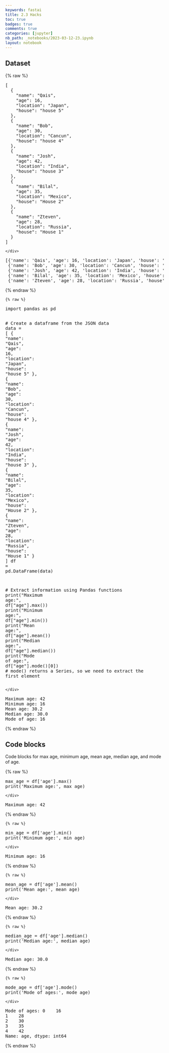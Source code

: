 ```yaml
---
keywords: fastai
title: 2.3 Hacks
toc: true 
badges: true
comments: true
categories: [jupyter]
nb_path: _notebooks/2023-03-12-23.ipynb
layout: notebook
---
```


<!--
#################################################
### THIS FILE WAS AUTOGENERATED! DO NOT EDIT! ###
#################################################
# file to edit: _notebooks/2023-03-12-23.ipynb
-->

<div class="container" id="notebook-container">
        
<div class="cell border-box-sizing text_cell rendered"><div class="inner_cell">
<div class="text_cell_render border-box-sizing rendered_html">
<h2 id="Dataset">Dataset<a class="anchor-link" href="#Dataset"> </a></h2>
</div>
</div>
</div>
    {% raw %}
    
<div class="cell border-box-sizing code_cell rendered">
<div class="input">

<div class="inner_cell">
    <div class="input_area">
<div class=" highlight hl-ipython3"><pre><span></span><span class="p">[</span>
  <span class="p">{</span>
    <span class="s2">&quot;name&quot;</span><span class="p">:</span> <span class="s2">&quot;Qais&quot;</span><span class="p">,</span>
    <span class="s2">&quot;age&quot;</span><span class="p">:</span> <span class="mi">16</span><span class="p">,</span>
    <span class="s2">&quot;location&quot;</span><span class="p">:</span> <span class="s2">&quot;Japan&quot;</span><span class="p">,</span>
    <span class="s2">&quot;house&quot;</span><span class="p">:</span> <span class="s2">&quot;house 5&quot;</span>
  <span class="p">},</span>
  <span class="p">{</span>
    <span class="s2">&quot;name&quot;</span><span class="p">:</span> <span class="s2">&quot;Bob&quot;</span><span class="p">,</span>
    <span class="s2">&quot;age&quot;</span><span class="p">:</span> <span class="mi">30</span><span class="p">,</span>
    <span class="s2">&quot;location&quot;</span><span class="p">:</span> <span class="s2">&quot;Cancun&quot;</span><span class="p">,</span>
    <span class="s2">&quot;house&quot;</span><span class="p">:</span> <span class="s2">&quot;house 4&quot;</span>
  <span class="p">},</span>
  <span class="p">{</span>
    <span class="s2">&quot;name&quot;</span><span class="p">:</span> <span class="s2">&quot;Josh&quot;</span><span class="p">,</span>
    <span class="s2">&quot;age&quot;</span><span class="p">:</span> <span class="mi">42</span><span class="p">,</span>
    <span class="s2">&quot;location&quot;</span><span class="p">:</span> <span class="s2">&quot;India&quot;</span><span class="p">,</span>
    <span class="s2">&quot;house&quot;</span><span class="p">:</span> <span class="s2">&quot;house 3&quot;</span>
  <span class="p">},</span>
  <span class="p">{</span>
    <span class="s2">&quot;name&quot;</span><span class="p">:</span> <span class="s2">&quot;Bilal&quot;</span><span class="p">,</span>
    <span class="s2">&quot;age&quot;</span><span class="p">:</span> <span class="mi">35</span><span class="p">,</span>
    <span class="s2">&quot;location&quot;</span><span class="p">:</span> <span class="s2">&quot;Mexico&quot;</span><span class="p">,</span>
    <span class="s2">&quot;house&quot;</span><span class="p">:</span> <span class="s2">&quot;House 2&quot;</span>
  <span class="p">},</span>
  <span class="p">{</span>
    <span class="s2">&quot;name&quot;</span><span class="p">:</span> <span class="s2">&quot;Zteven&quot;</span><span class="p">,</span>
    <span class="s2">&quot;age&quot;</span><span class="p">:</span> <span class="mi">28</span><span class="p">,</span>
    <span class="s2">&quot;location&quot;</span><span class="p">:</span> <span class="s2">&quot;Russia&quot;</span><span class="p">,</span>
    <span class="s2">&quot;house&quot;</span><span class="p">:</span> <span class="s2">&quot;House 1&quot;</span>
  <span class="p">}</span>
<span class="p">]</span>
</pre></div>

    </div>
</div>
</div>

<div class="output_wrapper">
<div class="output">

<div class="output_area">



<div class="output_text output_subarea output_execute_result">
<pre>[{&#39;name&#39;: &#39;Qais&#39;, &#39;age&#39;: 16, &#39;location&#39;: &#39;Japan&#39;, &#39;house&#39;: &#39;house 5&#39;},
 {&#39;name&#39;: &#39;Bob&#39;, &#39;age&#39;: 30, &#39;location&#39;: &#39;Cancun&#39;, &#39;house&#39;: &#39;house 4&#39;},
 {&#39;name&#39;: &#39;Josh&#39;, &#39;age&#39;: 42, &#39;location&#39;: &#39;India&#39;, &#39;house&#39;: &#39;house 3&#39;},
 {&#39;name&#39;: &#39;Bilal&#39;, &#39;age&#39;: 35, &#39;location&#39;: &#39;Mexico&#39;, &#39;house&#39;: &#39;House 2&#39;},
 {&#39;name&#39;: &#39;Zteven&#39;, &#39;age&#39;: 28, &#39;location&#39;: &#39;Russia&#39;, &#39;house&#39;: &#39;House 1&#39;}]</pre>
</div>

</div>

</div>
</div>

</div>
    {% endraw %}

    {% raw %}
    
<div class="cell border-box-sizing code_cell rendered">
<div class="input">

<div class="inner_cell">
    <div class="input_area">
<div class=" highlight hl-ipython3"><pre><span></span><span class="kn">import</span> <span class="nn">pandas</span> <span class="k">as</span> <span class="nn">pd</span>

<span class="c1"># Create a dataframe from the JSON data</span>
<span class="n">data</span> <span class="o">=</span> <span class="p">[</span>
  <span class="p">{</span>
    <span class="s2">&quot;name&quot;</span><span class="p">:</span> <span class="s2">&quot;Qais&quot;</span><span class="p">,</span>
    <span class="s2">&quot;age&quot;</span><span class="p">:</span> <span class="mi">16</span><span class="p">,</span>
    <span class="s2">&quot;location&quot;</span><span class="p">:</span> <span class="s2">&quot;Japan&quot;</span><span class="p">,</span>
    <span class="s2">&quot;house&quot;</span><span class="p">:</span> <span class="s2">&quot;house 5&quot;</span>
  <span class="p">},</span>
  <span class="p">{</span>
    <span class="s2">&quot;name&quot;</span><span class="p">:</span> <span class="s2">&quot;Bob&quot;</span><span class="p">,</span>
    <span class="s2">&quot;age&quot;</span><span class="p">:</span> <span class="mi">30</span><span class="p">,</span>
    <span class="s2">&quot;location&quot;</span><span class="p">:</span> <span class="s2">&quot;Cancun&quot;</span><span class="p">,</span>
    <span class="s2">&quot;house&quot;</span><span class="p">:</span> <span class="s2">&quot;house 4&quot;</span>
  <span class="p">},</span>
  <span class="p">{</span>
    <span class="s2">&quot;name&quot;</span><span class="p">:</span> <span class="s2">&quot;Josh&quot;</span><span class="p">,</span>
    <span class="s2">&quot;age&quot;</span><span class="p">:</span> <span class="mi">42</span><span class="p">,</span>
    <span class="s2">&quot;location&quot;</span><span class="p">:</span> <span class="s2">&quot;India&quot;</span><span class="p">,</span>
    <span class="s2">&quot;house&quot;</span><span class="p">:</span> <span class="s2">&quot;house 3&quot;</span>
  <span class="p">},</span>
  <span class="p">{</span>
    <span class="s2">&quot;name&quot;</span><span class="p">:</span> <span class="s2">&quot;Bilal&quot;</span><span class="p">,</span>
    <span class="s2">&quot;age&quot;</span><span class="p">:</span> <span class="mi">35</span><span class="p">,</span>
    <span class="s2">&quot;location&quot;</span><span class="p">:</span> <span class="s2">&quot;Mexico&quot;</span><span class="p">,</span>
    <span class="s2">&quot;house&quot;</span><span class="p">:</span> <span class="s2">&quot;House 2&quot;</span>
  <span class="p">},</span>
  <span class="p">{</span>
    <span class="s2">&quot;name&quot;</span><span class="p">:</span> <span class="s2">&quot;Zteven&quot;</span><span class="p">,</span>
    <span class="s2">&quot;age&quot;</span><span class="p">:</span> <span class="mi">28</span><span class="p">,</span>
    <span class="s2">&quot;location&quot;</span><span class="p">:</span> <span class="s2">&quot;Russia&quot;</span><span class="p">,</span>
    <span class="s2">&quot;house&quot;</span><span class="p">:</span> <span class="s2">&quot;House 1&quot;</span>
  <span class="p">}</span>
<span class="p">]</span>
<span class="n">df</span> <span class="o">=</span> <span class="n">pd</span><span class="o">.</span><span class="n">DataFrame</span><span class="p">(</span><span class="n">data</span><span class="p">)</span>

<span class="c1"># Extract information using Pandas functions</span>
<span class="nb">print</span><span class="p">(</span><span class="s2">&quot;Maximum age:&quot;</span><span class="p">,</span> <span class="n">df</span><span class="p">[</span><span class="s2">&quot;age&quot;</span><span class="p">]</span><span class="o">.</span><span class="n">max</span><span class="p">())</span>
<span class="nb">print</span><span class="p">(</span><span class="s2">&quot;Minimum age:&quot;</span><span class="p">,</span> <span class="n">df</span><span class="p">[</span><span class="s2">&quot;age&quot;</span><span class="p">]</span><span class="o">.</span><span class="n">min</span><span class="p">())</span>
<span class="nb">print</span><span class="p">(</span><span class="s2">&quot;Mean age:&quot;</span><span class="p">,</span> <span class="n">df</span><span class="p">[</span><span class="s2">&quot;age&quot;</span><span class="p">]</span><span class="o">.</span><span class="n">mean</span><span class="p">())</span>
<span class="nb">print</span><span class="p">(</span><span class="s2">&quot;Median age:&quot;</span><span class="p">,</span> <span class="n">df</span><span class="p">[</span><span class="s2">&quot;age&quot;</span><span class="p">]</span><span class="o">.</span><span class="n">median</span><span class="p">())</span>
<span class="nb">print</span><span class="p">(</span><span class="s2">&quot;Mode of age:&quot;</span><span class="p">,</span> <span class="n">df</span><span class="p">[</span><span class="s2">&quot;age&quot;</span><span class="p">]</span><span class="o">.</span><span class="n">mode</span><span class="p">()[</span><span class="mi">0</span><span class="p">])</span> <span class="c1"># mode() returns a Series, so we need to extract the first element</span>
</pre></div>

    </div>
</div>
</div>

<div class="output_wrapper">
<div class="output">

<div class="output_area">

<div class="output_subarea output_stream output_stdout output_text">
<pre>Maximum age: 42
Minimum age: 16
Mean age: 30.2
Median age: 30.0
Mode of age: 16
</pre>
</div>
</div>

</div>
</div>

</div>
    {% endraw %}

<div class="cell border-box-sizing text_cell rendered"><div class="inner_cell">
<div class="text_cell_render border-box-sizing rendered_html">
<h2 id="Code-blocks">Code blocks<a class="anchor-link" href="#Code-blocks"> </a></h2><p>Code blocks for max age, minimum age, mean age, median age, and mode of age.</p>

</div>
</div>
</div>
    {% raw %}
    
<div class="cell border-box-sizing code_cell rendered">
<div class="input">

<div class="inner_cell">
    <div class="input_area">
<div class=" highlight hl-ipython3"><pre><span></span><span class="n">max_age</span> <span class="o">=</span> <span class="n">df</span><span class="p">[</span><span class="s1">&#39;age&#39;</span><span class="p">]</span><span class="o">.</span><span class="n">max</span><span class="p">()</span>
<span class="nb">print</span><span class="p">(</span><span class="s1">&#39;Maximum age:&#39;</span><span class="p">,</span> <span class="n">max_age</span><span class="p">)</span>
</pre></div>

    </div>
</div>
</div>

<div class="output_wrapper">
<div class="output">

<div class="output_area">

<div class="output_subarea output_stream output_stdout output_text">
<pre>Maximum age: 42
</pre>
</div>
</div>

</div>
</div>

</div>
    {% endraw %}

    {% raw %}
    
<div class="cell border-box-sizing code_cell rendered">
<div class="input">

<div class="inner_cell">
    <div class="input_area">
<div class=" highlight hl-ipython3"><pre><span></span><span class="n">min_age</span> <span class="o">=</span> <span class="n">df</span><span class="p">[</span><span class="s1">&#39;age&#39;</span><span class="p">]</span><span class="o">.</span><span class="n">min</span><span class="p">()</span>
<span class="nb">print</span><span class="p">(</span><span class="s1">&#39;Minimum age:&#39;</span><span class="p">,</span> <span class="n">min_age</span><span class="p">)</span>
</pre></div>

    </div>
</div>
</div>

<div class="output_wrapper">
<div class="output">

<div class="output_area">

<div class="output_subarea output_stream output_stdout output_text">
<pre>Minimum age: 16
</pre>
</div>
</div>

</div>
</div>

</div>
    {% endraw %}

    {% raw %}
    
<div class="cell border-box-sizing code_cell rendered">
<div class="input">

<div class="inner_cell">
    <div class="input_area">
<div class=" highlight hl-ipython3"><pre><span></span><span class="n">mean_age</span> <span class="o">=</span> <span class="n">df</span><span class="p">[</span><span class="s1">&#39;age&#39;</span><span class="p">]</span><span class="o">.</span><span class="n">mean</span><span class="p">()</span>
<span class="nb">print</span><span class="p">(</span><span class="s1">&#39;Mean age:&#39;</span><span class="p">,</span> <span class="n">mean_age</span><span class="p">)</span>
</pre></div>

    </div>
</div>
</div>

<div class="output_wrapper">
<div class="output">

<div class="output_area">

<div class="output_subarea output_stream output_stdout output_text">
<pre>Mean age: 30.2
</pre>
</div>
</div>

</div>
</div>

</div>
    {% endraw %}

    {% raw %}
    
<div class="cell border-box-sizing code_cell rendered">
<div class="input">

<div class="inner_cell">
    <div class="input_area">
<div class=" highlight hl-ipython3"><pre><span></span><span class="n">median_age</span> <span class="o">=</span> <span class="n">df</span><span class="p">[</span><span class="s1">&#39;age&#39;</span><span class="p">]</span><span class="o">.</span><span class="n">median</span><span class="p">()</span>
<span class="nb">print</span><span class="p">(</span><span class="s1">&#39;Median age:&#39;</span><span class="p">,</span> <span class="n">median_age</span><span class="p">)</span>
</pre></div>

    </div>
</div>
</div>

<div class="output_wrapper">
<div class="output">

<div class="output_area">

<div class="output_subarea output_stream output_stdout output_text">
<pre>Median age: 30.0
</pre>
</div>
</div>

</div>
</div>

</div>
    {% endraw %}

    {% raw %}
    
<div class="cell border-box-sizing code_cell rendered">
<div class="input">

<div class="inner_cell">
    <div class="input_area">
<div class=" highlight hl-ipython3"><pre><span></span><span class="n">mode_age</span> <span class="o">=</span> <span class="n">df</span><span class="p">[</span><span class="s1">&#39;age&#39;</span><span class="p">]</span><span class="o">.</span><span class="n">mode</span><span class="p">()</span>
<span class="nb">print</span><span class="p">(</span><span class="s1">&#39;Mode of ages:&#39;</span><span class="p">,</span> <span class="n">mode_age</span><span class="p">)</span>
</pre></div>

    </div>
</div>
</div>

<div class="output_wrapper">
<div class="output">

<div class="output_area">

<div class="output_subarea output_stream output_stdout output_text">
<pre>Mode of ages: 0    16
1    28
2    30
3    35
4    42
Name: age, dtype: int64
</pre>
</div>
</div>

</div>
</div>

</div>
    {% endraw %}

</div>
 

